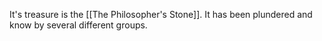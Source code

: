 It's treasure is the [[The Philosopher's Stone]]. It has been plundered and know by several different groups. 
